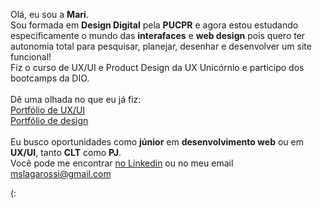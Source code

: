 Olá, eu sou a **Mari**. <br>
Sou formada em **Design Digital** pela **PUCPR** e agora estou estudando especificamente o mundo das **interafaces** e **web design** 
pois quero ter autonomia total para pesquisar, planejar, desenhar e desenvolver um site funcional!
<br>Fiz o curso de UX/UI e Product Design da UX Unicórnio e participo dos bootcamps da DIO.
<br>
<br>
Dê uma olhada no que eu já fiz:
<br>
[Portfólio de UX/UI](https://mslagarossi.medium.com/)
<br>
[Portfólio de design](https://www.behance.net/mslagaross022b)
<br><br>
Eu busco oportunidades como **júnior** em **desenvolvimento web** ou em **UX/UI**, tanto **CLT** como **PJ**.
<br>
Você pode me encontrar [no Linkedin](http://linkedin.com/in/mariana-slaga-rossi) ou no meu email mslagarossi@gmail.com

(:
